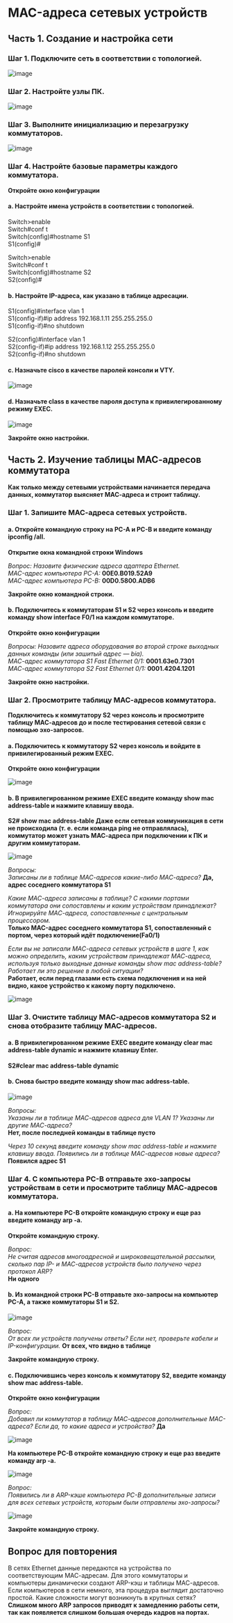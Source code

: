 # MAC-адреса сетевых устройств


## Часть 1. Создание и настройка сети

### Шаг 1. Подключите сеть в соответствии с топологией.

![image](https://user-images.githubusercontent.com/44971394/136217066-ec0a2ca4-4cc9-4ece-817d-b3bd721a9b8b.png)

### Шаг 2. Настройте узлы ПК.

![image](https://user-images.githubusercontent.com/44971394/136217642-2064ec97-e34c-49a9-b343-2ebf1f37c442.png)

### Шаг 3. Выполните инициализацию и перезагрузку коммутаторов.

![image](https://user-images.githubusercontent.com/44971394/136219317-5ad8ed04-63ab-4a97-9bcd-d5875a02e65b.png)

### Шаг 4. Настройте базовые параметры каждого коммутатора.

**Откройте окно конфигурации**

#### a.	Настройте имена устройств в соответствии с топологией.

Switch>enable         
Switch#conf t  
Switch(config)#hostname S1  
S1(config)#  

Switch>enable  
Switch#conf t  
Switch(config)#hostname S2  
S2(config)#  

#### b.	Настройте IP-адреса, как указано в таблице адресации.

S1(config)#interface vlan 1  
S1(config-if)#ip address 192.168.1.11 255.255.255.0  
S1(config-if)#no shutdown  

S2(config)#interface vlan 1  
S2(config-if)#ip address 192.168.1.12 255.255.255.0  
S2(config-if)#no shutdown  

#### c.	Назначьте cisco в качестве паролей консоли и VTY.

![image](https://user-images.githubusercontent.com/44971394/136225748-3877d49d-6c20-4a5b-bd0d-e1fe0ad13bc8.png)

#### d.	Назначьте class в качестве пароля доступа к привилегированному режиму EXEC.

![image](https://user-images.githubusercontent.com/44971394/136225771-21ec5d5e-d13e-46b7-b00a-813b622dace3.png)

**Закройте окно настройки.**



## Часть 2. Изучение таблицы МАС-адресов коммутатора

**Как только между сетевыми устройствами начинается передача данных, коммутатор выясняет МАС-адреса и строит таблицу.**

### Шаг 1. Запишите МАС-адреса сетевых устройств.

#### a.	Откройте командную строку на PC-A и PC-B и введите команду ipconfig /all.

**Открытие окна командной строки Windows**

*Вопрос:*
*Назовите физические адреса адаптера Ethernet.*  
*MAC-адрес компьютера PC-A:* **00E0.B019.52A9**  
*MAC-адрес компьютера PC-B:* **00D0.5800.ADB6**  

**Закройте окно командной строки.**

#### b.	Подключитесь к коммутаторам S1 и S2 через консоль и введите команду show interface F0/1 на каждом коммутаторе.

**Откройте окно конфигурации**

*Вопросы:*
*Назовите адреса оборудования во второй строке выходных данных команды (или зашитый адрес — bia).*  
*МАС-адрес коммутатора S1 Fast Ethernet 0/1:* **0001.63e0.7301**  
*МАС-адрес коммутатора S2 Fast Ethernet 0/1:* **0001.4204.1201**  

**Закройте окно настройки.**

### Шаг 2. Просмотрите таблицу МАС-адресов коммутатора.

**Подключитесь к коммутатору S2 через консоль и просмотрите таблицу МАС-адресов до и после тестирования сетевой связи с помощью эхо-запросов.**

#### a.	Подключитесь к коммутатору S2 через консоль и войдите в привилегированный режим EXEC.

**Откройте окно конфигурации**

![image](https://user-images.githubusercontent.com/44971394/136362580-a11dfcb6-1c42-485e-9862-ae68d8df4ebd.png)


#### b.	В привилегированном режиме EXEC введите команду show mac address-table и нажмите клавишу ввода.

**S2# show mac address-table
Даже если сетевая коммуникация в сети не происходила (т. е. если команда ping не отправлялась), коммутатор может узнать МАС-адреса при подключении к ПК и другим коммутаторам.**

![image](https://user-images.githubusercontent.com/44971394/136362657-8a01c52b-a73c-4782-8856-1a4d2d82be26.png)

*Вопросы:*  
*Записаны ли в таблице МАС-адресов какие-либо МАС-адреса?*
**Да, адрес соседнего коммутатора S1**

*Какие МАС-адреса записаны в таблице? С какими портами коммутатора они сопоставлены и каким устройствам принадлежат? Игнорируйте МАС-адреса, сопоставленные с центральным процессором.*  
**Только MAC-адрес соседнего коммутатора S1, сопоставленный с портом, через который идёт подключение(Fa0/1)**

*Если вы не записали МАС-адреса сетевых устройств в шаге 1, как можно определить, каким устройствам принадлежат МАС-адреса, используя только выходные данные команды show mac address-table? Работает ли это решение в любой ситуации?*  
**Работает, если перед глазами есть схема подключения и на ней видно, какое устройство к какому порту подключено.**

![image](https://user-images.githubusercontent.com/44971394/136404878-d2a10243-0efe-4161-9f65-2a18d70c657a.png)

### Шаг 3. Очистите таблицу МАС-адресов коммутатора S2 и снова отобразите таблицу МАС-адресов.

#### a.	В привилегированном режиме EXEC введите команду clear mac address-table dynamic и нажмите клавишу Enter.

**S2#clear mac address-table dynamic**

#### b.	Снова быстро введите команду show mac address-table.

![image](https://user-images.githubusercontent.com/44971394/136404929-74ebdbbd-e6bd-4a0a-bbd3-7a06b6ad9d5e.png)

*Вопросы:*  
*Указаны ли в таблице МАС-адресов адреса для VLAN 1? Указаны ли другие МАС-адреса?*  
**Нет, после последней команды в таблице пусто**

*Через 10 секунд введите команду show mac address-table и нажмите клавишу ввода. Появились ли в таблице МАС-адресов новые адреса?*  
**Появился адрес S1**

### Шаг 4. С компьютера PC-B отправьте эхо-запросы устройствам в сети и просмотрите таблицу МАС-адресов коммутатора.

#### a.	На компьютере PC-B откройте командную строку и еще раз введите команду arp -a.

**Откройте командную строку.**

*Вопрос:*  
*Не считая адресов многоадресной и широковещательной рассылки, сколько пар IP- и МАС-адресов устройств было получено через протокол ARP?*  
**Ни одного**

#### b.	Из командной строки PC-B отправьте эхо-запросы на компьютер PC-A, а также коммутаторы S1 и S2.

![image](https://user-images.githubusercontent.com/44971394/136403238-2fbfd150-5ec3-483c-9ad1-aedca85de607.png)


*Вопрос:  
От всех ли устройств получены ответы? Если нет, проверьте кабели и IP-конфигурации.*
**От всех, что видно в таблице**

**Закройте командную строку.**

#### c.	Подключившись через консоль к коммутатору S2, введите команду show mac address-table.

**Откройте окно конфигурации**

*Вопрос:  
Добавил ли коммутатор в таблицу МАС-адресов дополнительные МАС-адреса? Если да, то какие адреса и устройства?* 
**Да**

![image](https://user-images.githubusercontent.com/44971394/136404996-65539b29-f5cf-44a7-a7c8-fe78d41e7da3.png)

**На компьютере PC-B откройте командную строку и еще раз введите команду arp -a.**

![image](https://user-images.githubusercontent.com/44971394/136403810-724d3355-325c-4e4d-b52e-c55e70cbfe8a.png)

*Вопрос:  
Появились ли в ARP-кэше компьютера PC-B дополнительные записи для всех сетевых устройств, которым были отправлены эхо-запросы?*  

![image](https://user-images.githubusercontent.com/44971394/136405082-e5d3365b-6e48-41c1-bc0c-0776ade739e4.png)

**Закройте командную строку.**

## Вопрос для повторения
В сетях Ethernet данные передаются на устройства по соответствующим МАС-адресам. Для этого коммутаторы и компьютеры динамически создают ARP-кэш и таблицы МАС-адресов. Если компьютеров в сети немного, эта процедура выглядит достаточно простой. Какие сложности могут возникнуть в крупных сетях?  
**Слишком много ARP запросов приводят к замедлению работы сети, так как появляется слишком большая очередь кадров на портах.**
